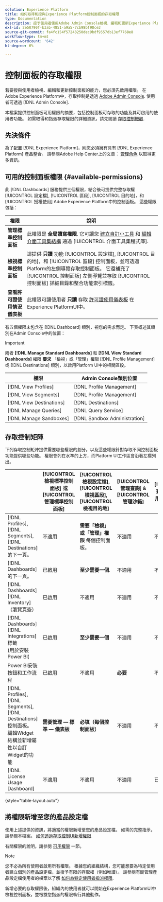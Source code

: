 ```yaml
---
solution: Experience Platform
title: 如何取得和授與Experience Platform控制面板的存取權限
type: Documentation
description: 授予使用者使用Adobe Admin Console檢視、編輯和更新Experience Platform控制面板的能力。
exl-id: 2e50790f-b3ab-4851-a9a5-7cb98bf98ce3
source-git-commit: fa4fc154f57243250dec9bdf9557db13ef7768e8
workflow-type: tm+mt
source-wordcount: '642'
ht-degree: 6%

---
```


# 控制面板的存取權限

若要授與使用者檢視、編輯和更新控制面板的能力，您必須先啟用權限。 在Adobe Experience Platform中，存取控制是透過 [Adobe Admin Console](https://adminconsole.adobe.com/). 使用者可透過 [!DNL Admin Console].

本檔案提供控制面板可用權限的摘要，包括控制面板可存取的功能及其可啟用的使用者功能。 如需取得和指派存取權限的詳細資訊，請先閱讀 [存取控制概觀](../access-control/home.md).

## 先決條件

為了配置 [!DNL Experience Platform]，則您必須擁有具有 [!DNL Experience Platform] 產品整合。 請參閱Adobe Help Center上的文章： [管理角色](https://helpx.adobe.com/enterprise/using/admin-roles.html) 以取得更多資訊。

## 可用的控制面板權限 {#available-permissions}

此 [!DNL Dashboards] 服務提供三個權限，結合後可提供完整存取權 [!UICONTROL 設定檔], [!UICONTROL 區段], [!UICONTROL 目的地]，和 [!UICONTROL 授權使用] Adobe Experience Platform中的控制面板。 這些權限包括：

| 權限 | 說明 |
|---|---|
| **管理標準控制面板** | 此權限是 **全局讀寫權限**. 它可讓您 [建立自訂小工具](./customize/custom-widgets.md) 和 [編輯介面工具集結構](./customize/edit-schema.md) 通過 [!UICONTROL 介面工具集程式庫]. |
| **檢視標準控制面板** | 這提供 **只讀** 功能 [!UICONTROL 設定檔], [!UICONTROL 目的地]，和 [!UICONTROL 區段] 控制面板，並可透過Platform的左側導覽存取控制面板。 它還補充了 [!UICONTROL 控制面板] 左側導覽並存取 [!UICONTROL 控制面板] 詳細目錄和整合功能索引標籤。 |
| **查看許可證使用情況儀表板** | 此權限可讓使用者 **只讀** 存取 [許可證使用儀表板](./guides/license-usage.md) 在Experience PlatformUI中。 |

有五個權限未包含在 [!DNL Dashboard] 類別，視您的需求而定。 下表概述其類別在Admin Console中的位置：

>[!IMPORTANT]
>
>兩者 **[!DNL Manage Standard Dashboards]** 和 **[!DNL View Standard Dashboards]** 權限 **要求** 「檢視」或「管理」權限 [!DNL Profile Management] 或 [!DNL Destinations] 類別，以啟用Platform UI中的相關區段。

| 權限 | Admin Console類別位置 |
|---|---|
| [!DNL View Profiles] | [!DNL Profile Management] |
| [!DNL View Segments] | [!DNL Profile Management] |
| [!DNL View Destinations] | [!DNL Destinations] |
| [!DNL Manage Queries] | [!DNL Query Service] |
| [!DNL Manage Sandboxes] | [!DNL Sandbox Administration] |

## 存取控制矩陣

下列存取控制矩陣提供需要哪些權限的劃分，以及這些權限針對存取不同控制面板功能提供哪些功能。 權限會列在水準的上方，而Platform UI工作區會沿著左欄列出。

|  | [!UICONTROL 檢視標準控制面板] 或 [!UICONTROL 管理標準控制面板] | [!UICONTROL 檢視設定檔],<br/>[!UICONTROL 檢視區段],<br/> [!UICONTROL 檢視目的地] | [!UICONTROL 管理查詢] &amp; [!UICONTROL 管理沙箱] | [!UICONTROL 查看許可證使用情況儀表板] |
|---|---|---|---|---|
| [!DNL Profiles],<br/>[!DNL Segments],<br/>[!DNL Destinations] 的下一頁。 | 不適用 | **需要「檢視」或「管理」權限** 每個控制面板。 | 不適用 | 不適用 |
| [!DNL Dashboards] 的下一頁。 | 已啟用 | **至少需要一個**. | 不適用 | 不適用 |
| [!DNL Dashboards] [!DNL Inventory] <br/>（瀏覽頁簽） | 已啟用 | 不適用 | 不適用 | 不適用 |
| [!DNL Dashboards] [!DNL Integrations] 標籤 <br/>(用於安裝Power BI) | 已啟用 | **至少需要一個** | 不適用 | 不適用 |
| Power BI安裝按鈕和工作流程 | 已啟用 | 不適用 | **必要** | 不適用 |
| [!DNL Profiles],<br/>[!DNL Segments],<br/>[!DNL Destinations] 控制面板。<br/>編輯Widget結構並新增屬性以自訂Widget的功能 | **需要管理 — 標準 — 儀表板** | **必填（每個控制面板）** | 不適用 | 不適用 |
| [!DNL License Usage Dashboard] | 不適用 | 不適用 | 不適用 | 已啟用 |

{style="table-layout:auto"}

## 將權限新增至您的產品設定檔

使用上述提供的資訊，將適當的權限新增至您的產品設定檔。 如需的完整指示，請參閱本檔案。 [如何透過存取控制UI新增權限](../access-control/ui/permissions.md).

有關權限的說明，請參閱 [可用權限](#available-permissions) 一節。

>[!NOTE]
>
>您不必為所有使用者啟用所有權限。 根據您的組織結構，您可能想要為特定使用者建立個別的產品設定檔，並授予有限的存取權（例如唯讀）。 請參閱有關管理產品設定檔使用者的檔案以了解 [如何為特定使用者指派權限](../access-control/ui/users.md).

新增必要的存取權限後，組織內的使用者就可以開始在Experience PlatformUI中檢視控制面板，並根據您指派的權限執行其他動作。
